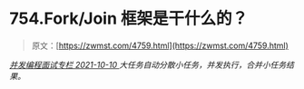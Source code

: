 <!--yml
category: 未分类
date: 0001-01-01 00:00:00
-->

# 754.Fork/Join 框架是干什么的？

> 原文：[https://zwmst.com/4759.html](https://zwmst.com/4759.html)

   [ *并发编程面试专栏* ](https://zwmst.com/%e5%b9%b6%e5%8f%91%e7%bc%96%e7%a8%8b%e9%9d%a2%e8%af%95%e4%b8%93%e6%a0%8f)*[ <time datetime="2021-10-10T22:36:13+08:00"> 2021-10-10 </time> ](https://zwmst.com/4759.html)  大任务自动分散小任务，并发执行，合并小任务结果。*